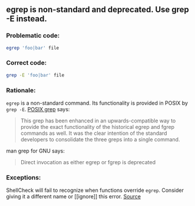 ##  egrep is non-standard and deprecated. Use grep -E instead.

### Problematic code:

```sh
egrep 'foo|bar' file
```

### Correct code:

```sh
grep -E 'foo|bar' file
```
### Rationale:

`egrep` is a non-standard command. Its functionality is provided in POSIX by `grep -E`. [POSIX grep](http://pubs.opengroup.org/onlinepubs/9699919799/utilities/grep.html) says:

>This grep has been enhanced in an upwards-compatible way to provide the exact functionality of the historical egrep and fgrep commands as well. It was the clear intention of the standard developers to consolidate the three greps into a single command.

man grep for GNU says:

>Direct invocation as either egrep or fgrep is deprecated

### Exceptions:

ShellCheck will fail to recognize when functions override `egrep`. Consider giving it a different name or [[ignore]] this error. 
[Source](https://github.com/koalaman/shellcheck/wiki/SC2196)

